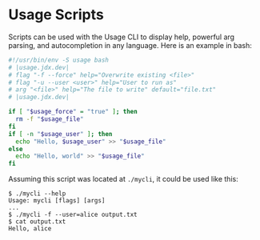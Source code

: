 # Usage Scripts

Scripts can be used with the Usage CLI to display help, powerful arg parsing, and autocompletion in any language.
Here is an example in bash:

```bash
#!/usr/bin/env -S usage bash
# |usage.jdx.dev|
# flag "-f --force" help="Overwrite existing <file>"
# flag "-u --user <user>" help="User to run as"
# arg "<file>" help="The file to write" default="file.txt"
# |usage.jdx.dev|

if [ "$usage_force" = "true" ]; then
  rm -f "$usage_file"
fi
if [ -n "$usage_user" ]; then
  echo "Hello, $usage_user" >> "$usage_file"
else
  echo "Hello, world" >> "$usage_file"
fi
```

Assuming this script was located at `./mycli`, it could be used like this:

```sh-session
$ ./mycli --help
Usage: mycli [flags] [args]
...
$ ./mycli -f --user=alice output.txt
$ cat output.txt
Hello, alice
```
